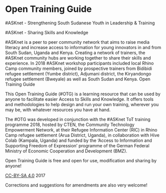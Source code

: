 # Open Training Guide

\#ASKnet - Strengthening South Sudanese Youth in Leadership &amp; Training

\#ASKnet - Sharing Skills and Knowledge

\#ASKnet is a peer to peer community network that aims to raise media literacy and increase access to information for young innovators in and from South Sudan, Uganda and Kenya. Creating a network of trainers, the #ASKnet community hubs are working together to share their skills and experience. In 2018 #ASKnet workshop participants included local Rhino Camp community members, joined by prospective trainers from Bidibidi refugee settlement (Yumbe district), Adjumani district, the Kiryandongo refugee settlement (Bweyale) as well as South Sudan and Kenya. 
Open Training Guide

This Open Training Guide (#OTG) is a learning resource that can be used by anyone to facilitate easier Access to Skills and Knowledge. It offers tools and methodologies to help design and run your own training, wherever you may be, with whatever resources you have at hand.

The #OTG was developed in conjunction with the #ASKnet ToT training programme 2018, hosted by CTEN, the Community Technology Empowerment Network, at their Refugee Information Center (RIC) in Rhino Camp refugee settlement (Arua District, Uganda), in collaboration with Hive Colab (Kampala, Uganda) and funded by the ‘Access to Information and Supporting Freedom of Expression’ programme of the German Federal Ministry of Economic Cooperation and Development (BMZ).

Open Training Guide is free and open for use, modification and sharing by anyone!

[CC-BY-SA 4.0](LICENSE.md) 2017

Corrections and suggestions for amendments are also very welcome!
